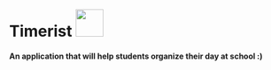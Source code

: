 <h1 style="margin-right: 50px;">Timerist <img height=50 width=50 src="https://github.com/DaEliteCoder/Timerist/blob/main/alarm.gif"/></h1>
<p align="center"><h4>An application that will help students organize their day at school :)<h4></p>
